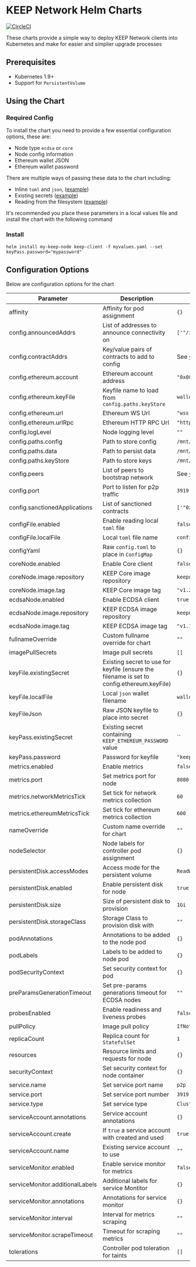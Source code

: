 KEEP Network Helm Charts
========================

[![CircleCI](https://circleci.com/gh/ajcrowe/keep-helm-chart/tree/master.svg?style=svg)](https://circleci.com/gh/ajcrowe/keep-helm-chart/tree/master)

These charts provide a simple way to deploy KEEP Network clients into Kubernetes and make for easier and simplier upgrade processes

## Prerequisites

* Kubernetes 1.9+
* Support for `PersistentVolume`

## Using the Chart

### Required Config

To install the chart you need to provide a few essential configuration options, these are:

* Node type `ecdsa` or `core`
* Node config information
* Ethereum wallet JSON
* Ethereum wallet password

There are multiple ways of passing these data to the chart including:

* Inline `toml` and `json`, ([example](examples/inline-resources.yaml))
* Existing secrets ([example](examples/existing-secrets.yaml))
* Reading from the filesystem ([example](examples/loca-files.md))

It's recommended you place these parameters in a local values file and install the chart with the following command

### Install

```
helm install my-keep-node keep-client -f myvalues.yaml --set keyPass.password="mypassword"
```

## Configuration Options

Below are configuration options for the chart

| Parameter                       | Description                                                                                | Default                                            |
|---------------------------------|--------------------------------------------------------------------------------------------|----------------------------------------------------|
| affinity                        | Affinity for pod assignment                                                                | `{}`                                               |
| config.announcedAddrs           | List of addresses to announce connectivity on                                              | `['"/ip4/127.0.0.1/tcp/3919"']`                    |
| config.contractAddrs            | Key/value pairs of contracts to add to config                                              | See [`values.yaml`](keep-client/values.yaml)       |
| config.ethereum.account         | Ethereum account address                                                                   | `"0x0000000000000000000000000000000000000000"`     |
| config.ethereum.keyFile         | Keyfile name to load from `config.paths.keyStore`                                          | `wallet.json`                                      |
| config.ethereum.url             | Ethereum WS Url                                                                            | `"wss://ropsten.infura.io/ws/v3/mykey"`            |
| config.ethereum.urlRpc          | Ethereum HTTP RPC Url                                                                      | `"https://ropsten.infura.io/v3/mykey"`             |
| config.logLevel                 | Node logging level                                                                         | `""`                                               |
| config.paths.config             | Path to store config                                                                       | `/mnt/config`                                      |
| config.paths.data               | Path to persist data                                                                       | `/mnt/persistence`                                 |
| config.paths.keyStore           | Path to store keys                                                                         | `/mnt/keystore`                                    |
| config.peers                    | List of peers to bootstrap network                                                         | See [`values.yaml`](keep-client/values.yaml)       |
| config.port                     | Port to listen for p2p traffic                                                             | `3919`                                             |
| config.sanctionedApplications   | List of sanctioned contracts                                                               | `['"0x14dC06F762E7f4a756825c1A1dA569b3180153cB"']` |
| configFile.enabled              | Enable reading local `toml` file                                                           | `false`                                            |
| configFile.localFile            | Local `toml` file name                                                                     | `config.toml`                                      |
| configYaml                      | Raw `config.toml` to place in `ConfigMap`                                                  | `{}`                                               |
| coreNode.enabled                | Enable Core client                                                                         | `false  `                                          |
| coreNode.image.repository       | KEEP Core image repository                                                                 | `keepnetwork/keep-client`                          |
| coreNode.image.tag              | KEEP Core image tag                                                                        | `"v1.2.4-rc"`                                      |
| ecdsaNode.enabled               | Enable ECDSA client                                                                        | `true`                                             |
| ecdsaNode.image.repository      | KEEP ECDSA image repository                                                                | `keepnetwork/keep-ecdsa-client`                    |
| ecdsaNode.image.tag             | KEEP ECDSA image tag                                                                       | `"v1.1.2"`                                         |
| fullnameOverride                | Custom fullname override for chart                                                         | `""`                                               |
| imagePullSecrets                | Image pull secrets                                                                         | `[]`                                               |
| keyFile.existingSecret          | Existing secret to use for keyfile (ensure the filename is set to config.ethereum.keyFile) | `{}`                                               |
| keyFile.localFile               | Local `json` wallet filename                                                               | `wallet.json`                                      |
| keyFileJson                     | Raw JSON keyfile to place into secret                                                      | `{}`                                               |
| keyPass.existingSecret          | Existing secret containing `KEEP_ETHEREUM_PASSWORD` value                                  | ``                                                 |
| keyPass.password                | Password for keyfile                                                                       | `"keepnetworkclient"`                              |
| metrics.enabled                 | Enable metrics                                                                             | `false`                                            |
| metrics.port                    | Set metrics port for node                                                                  | `8080`                                             |
| metrics.networkMetricsTick      | Set tick for network metrics collection                                                    | `60`                                               |
| metrics.ethereumMetricsTick     | Set tick for ethereum metrics collection                                                   | `600`                                              |
| nameOverride                    | Custom name override for chart                                                             | `""`                                               |
| nodeSelector                    | Node labels for controller pod assignment                                                  | `{}`                                               |
| persistentDisk.accessModes      | Access mode for the persistent volume                                                      | `ReadWriteOnce`                                    |
| persistentDisk.enabled          | Enable persistent disk for node                                                            | `true`                                             |
| persistentDisk.size             | Size of persistent disk to provision                                                       | `1Gi`                                              |
| persistentDisk.storageClass     | Storage Class to provision disk with                                                       | `""`                                               |
| podAnnotations                  | Annotations to be added to the node pod                                                    | `{}`                                               |
| podLabels                       | Labels to be added to node pod                                                             | `{}`                                               |
| podSecurityContext              | Set security context for pod                                                               | `{}`                                               |
| preParamsGenerationTimeout      | Set pre-params generations timeout for ECDSA nodes                                         | `""`                                               |
| probesEnabled                   | Enable readiness and liveness probes                                                       | `false`                                            |
| pullPolicy                      | Image pull policy                                                                          | `IfNotPresent`                                     |
| replicaCount                    | Replica count for `StatefulSet`                                                            | `1`                                                |
| resources                       | Resource limits and requests for node                                                      | `{}`                                               |
| securityContext                 | Set security context for node container                                                    | `{}`                                               |
| service.name                    | Set service port name                                                                      | `p2p`                                              |
| service.port                    | Set service port number                                                                    | `3919`                                             |
| service.type                    | Set service type                                                                           | `ClusterIP`                                        |
| serviceAccount.annotations      | Service account annotations                                                                | `{}`                                               |
| serviceAccount.create           | If `true` a service account with created and used                                          | `true`                                             |
| serviceAccount.name             | Existing service account to use                                                            | `""`                                               |
| serviceMonitor.enabled          | Enable service monitor for metrics                                                         | `false`                                            |
| serviceMonitor.additionalLabels | Additional labels for service Montitor                                                     | `{}`                                               |
| serviceMonitor.annotations      | Annotations for service monitor                                                            | `{}`                                               |
| serviceMonitor.interval         | Interval for metrics scraping                                                              | `""`                                               |
| serviceMonitor.scrapeTimeout    | Timeout for scraping metrics                                                               | `""`                                               |
| tolerations                     | Controller pod toleration for taints                                                       | `[]`                                               |
